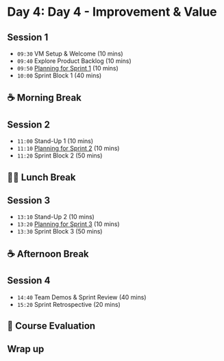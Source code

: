 # Day 4: Day 4 - Improvement & Value

## Session 1
- `09:30` VM Setup & Welcome (10 mins)
- `09:40` Explore Product Backlog (10 mins)
- `09:50` [Planning for Sprint 1](../day4/sprint1.md) (10 mins)
- `10:00` Sprint Block 1 (40 mins)

## ☕ Morning Break

## Session 2

- `11:00` Stand-Up 1 (10 mins)
- `11:10` [Planning for Sprint 2](../day4/sprint2.md) (10 mins)
- `11:20` Sprint Block 2 (50 mins)

## 🥪🥤 Lunch Break

## Session 3

- `13:10` Stand-Up 2 (10 mins)
- `13:20` [Planning for Sprint 3](../day4/sprint3.md) (10 mins)
- `13:30` Sprint Block 3 (50 mins)

## ☕ Afternoon Break

## Session 4

- `14:40` Team Demos & Sprint Review (40 mins)
- `15:20` Sprint Retrospective (20 mins)

## 💯 Course Evaluation

## Wrap up

